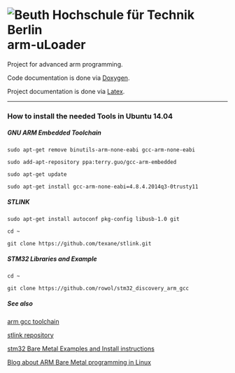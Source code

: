 ![Beuth Hochschule für Technik Berlin](http://www.beuth-hochschule.de/fileadmin/templates/css/img/kopf_logo.gif)
arm-uLoader
===========

Project for advanced arm programming.

Code documentation is done via [Doxygen](http://www.stack.nl/~dimitri/doxygen/).

Project documentation is done via [Latex](http://wiki.ubuntuusers.de/LATEX).

---

### How to install the needed Tools in Ubuntu 14.04

##### GNU ARM Embedded Toolchain

`sudo apt-get remove binutils-arm-none-eabi gcc-arm-none-eabi`

`sudo add-apt-repository ppa:terry.guo/gcc-arm-embedded`

`sudo apt-get update`

`sudo apt-get install gcc-arm-none-eabi=4.8.4.2014q3-0trusty11`

##### STLINK

`sudo apt-get install autoconf pkg-config libusb-1.0 git`

`cd ~`

`git clone https://github.com/texane/stlink.git`

##### STM32 Libraries and Example

`cd ~`

`git clone https://github.com/rowol/stm32_discovery_arm_gcc`

##### See also

[arm gcc toolchain](https://launchpad.net/~terry.guo/+archive/ubuntu/gcc-arm-embedded)

[stlink repository](https://github.com/texane/stlink)

[stm32 Bare Metal Examples and Install instructions](http://www.wolinlabs.com/blog/linux.stm32.discovery.gcc.html)

[Blog about ARM Bare Metal programming in Linux](http://hertaville.com/2013/09/02/stm32f0discovery-part-1-linux/)
